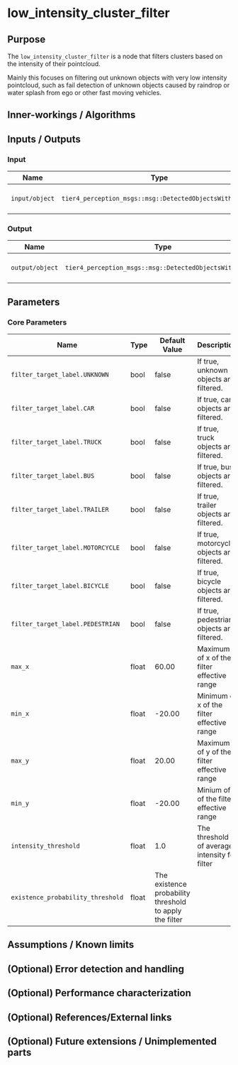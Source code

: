 # low_intensity_cluster_filter

## Purpose

The `low_intensity_cluster_filter` is a node that filters clusters based on the intensity of their pointcloud.

Mainly this focuses on filtering out unknown objects with very low intensity pointcloud, such as fail detection of unknown objects caused by raindrop or water splash from ego or other fast moving vehicles.

## Inner-workings / Algorithms

## Inputs / Outputs

### Input

| Name           | Type                                                     | Description            |
| -------------- | -------------------------------------------------------- | ---------------------- |
| `input/object` | `tier4_perception_msgs::msg::DetectedObjectsWithFeature` | input detected objects |

### Output

| Name            | Type                                                     | Description               |
| --------------- | -------------------------------------------------------- | ------------------------- |
| `output/object` | `tier4_perception_msgs::msg::DetectedObjectsWithFeature` | filtered detected objects |

## Parameters

### Core Parameters

| Name                              | Type  | Default Value                                           | Description                                   |
| --------------------------------- | ----- | ------------------------------------------------------- | --------------------------------------------- |
| `filter_target_label.UNKNOWN`     | bool  | false                                                   | If true, unknown objects are filtered.        |
| `filter_target_label.CAR`         | bool  | false                                                   | If true, car objects are filtered.            |
| `filter_target_label.TRUCK`       | bool  | false                                                   | If true, truck objects are filtered.          |
| `filter_target_label.BUS`         | bool  | false                                                   | If true, bus objects are filtered.            |
| `filter_target_label.TRAILER`     | bool  | false                                                   | If true, trailer objects are filtered.        |
| `filter_target_label.MOTORCYCLE`  | bool  | false                                                   | If true, motorcycle objects are filtered.     |
| `filter_target_label.BICYCLE`     | bool  | false                                                   | If true, bicycle objects are filtered.        |
| `filter_target_label.PEDESTRIAN`  | bool  | false                                                   | If true, pedestrian objects are filtered.     |
| `max_x`                           | float | 60.00                                                   | Maximum of x of the filter effective range    |
| `min_x`                           | float | -20.00                                                  | Minimum of x of the filter effective range    |
| `max_y`                           | float | 20.00                                                   | Maximum of y of the filter effective range    |
| `min_y`                           | float | -20.00                                                  | Minium of y of the filter effective range     |
| `intensity_threshold`             | float | 1.0                                                     | The threshold of average intensity for filter |
| `existence_probability_threshold` | float | The existence probability threshold to apply the filter |

## Assumptions / Known limits

## (Optional) Error detection and handling

## (Optional) Performance characterization

## (Optional) References/External links

## (Optional) Future extensions / Unimplemented parts
